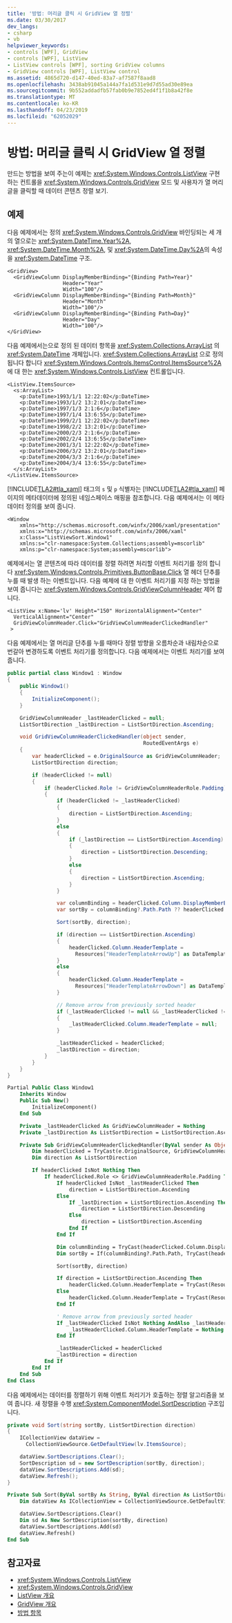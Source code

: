 ```yaml
---
title: '방법: 머리글 클릭 시 GridView 열 정렬'
ms.date: 03/30/2017
dev_langs:
- csharp
- vb
helpviewer_keywords:
- controls [WPF], GridView
- controls [WPF], ListView
- ListView controls [WPF], sorting GridView columns
- GridView controls [WPF], ListView control
ms.assetid: 4865d720-d147-40ed-83a7-af7587f8aad8
ms.openlocfilehash: 3438ab91045a144a7fa1d531e9d7d55ad30e89ea
ms.sourcegitcommit: 9b552addadfb57fab0b9e7852ed4f1f1b8a42f8e
ms.translationtype: MT
ms.contentlocale: ko-KR
ms.lasthandoff: 04/23/2019
ms.locfileid: "62052029"
---
```

# <a name="how-to-sort-a-gridview-column-when-a-header-is-clicked"></a>방법: 머리글 클릭 시 GridView 열 정렬

만드는 방법을 보여 주는이 예제는 <xref:System.Windows.Controls.ListView> 구현 하는 컨트롤을 <xref:System.Windows.Controls.GridView> 모드 및 사용자가 열 머리글을 클릭할 때 데이터 콘텐츠 정렬 보기.

## <a name="example"></a>예제

다음 예제에서는 정의 <xref:System.Windows.Controls.GridView> 바인딩되는 세 개의 열으로는 <xref:System.DateTime.Year%2A>, <xref:System.DateTime.Month%2A>, 및 <xref:System.DateTime.Day%2A>의 속성을 <xref:System.DateTime> 구조.

```xaml
<GridView>
  <GridViewColumn DisplayMemberBinding="{Binding Path=Year}"
                  Header="Year"
                  Width="100"/>
  <GridViewColumn DisplayMemberBinding="{Binding Path=Month}"
                  Header="Month"
                  Width="100"/>
  <GridViewColumn DisplayMemberBinding="{Binding Path=Day}"
                  Header="Day"
                  Width="100"/>
</GridView>
```

다음 예제에서는으로 정의 된 데이터 항목을 <xref:System.Collections.ArrayList> 의 <xref:System.DateTime> 개체입니다. <xref:System.Collections.ArrayList> 으로 정의 됩니다 합니다 <xref:System.Windows.Controls.ItemsControl.ItemsSource%2A> 에 대 한는 <xref:System.Windows.Controls.ListView> 컨트롤입니다.

```xaml
<ListView.ItemsSource>
  <s:ArrayList>
    <p:DateTime>1993/1/1 12:22:02</p:DateTime>
    <p:DateTime>1993/1/2 13:2:01</p:DateTime>
    <p:DateTime>1997/1/3 2:1:6</p:DateTime>
    <p:DateTime>1997/1/4 13:6:55</p:DateTime>
    <p:DateTime>1999/2/1 12:22:02</p:DateTime>
    <p:DateTime>1998/2/2 13:2:01</p:DateTime>
    <p:DateTime>2000/2/3 2:1:6</p:DateTime>
    <p:DateTime>2002/2/4 13:6:55</p:DateTime>
    <p:DateTime>2001/3/1 12:22:02</p:DateTime>
    <p:DateTime>2006/3/2 13:2:01</p:DateTime>
    <p:DateTime>2004/3/3 2:1:6</p:DateTime>
    <p:DateTime>2004/3/4 13:6:55</p:DateTime>
  </s:ArrayList>
</ListView.ItemsSource>
```

[!INCLUDE[TLA2#tla_xaml](../../../../includes/tla2sharptla-xaml-md.md)] 태그의 `s` 및 `p` 식별자는 [!INCLUDE[TLA2#tla_xaml](../../../../includes/tla2sharptla-xaml-md.md)] 페이지의 메타데이터에 정의된 네임스페이스 매핑을 참조합니다. 다음 예제에서는 이 메타데이터 정의를 보여 줍니다.

```xaml
<Window
    xmlns="http://schemas.microsoft.com/winfx/2006/xaml/presentation"
    xmlns:x="http://schemas.microsoft.com/winfx/2006/xaml"
    x:Class="ListViewSort.Window1"
    xmlns:s="clr-namespace:System.Collections;assembly=mscorlib"
    xmlns:p="clr-namespace:System;assembly=mscorlib">
```

예제에서는 열 콘텐츠에 따라 데이터를 정렬 하려면 처리할 이벤트 처리기를 정의 합니다 <xref:System.Windows.Controls.Primitives.ButtonBase.Click> 열 헤더 단추를 누를 때 발생 하는 이벤트입니다. 다음 예제에 대 한 이벤트 처리기를 지정 하는 방법을 보여 줍니다는 <xref:System.Windows.Controls.GridViewColumnHeader> 제어 합니다.

```xaml
<ListView x:Name='lv' Height="150" HorizontalAlignment="Center"
  VerticalAlignment="Center"
  GridViewColumnHeader.Click="GridViewColumnHeaderClickedHandler"
 >
```

다음 예제에서는 열 머리글 단추를 누를 때마다 정렬 방향을 오름차순과 내림차순으로 번갈아 변경하도록 이벤트 처리기를 정의합니다. 다음 예제에서는 이벤트 처리기를 보여 줍니다.

```csharp
public partial class Window1 : Window
{
    public Window1()
    {
        InitializeComponent();
    }

    GridViewColumnHeader _lastHeaderClicked = null;
    ListSortDirection _lastDirection = ListSortDirection.Ascending;

    void GridViewColumnHeaderClickedHandler(object sender,
                                            RoutedEventArgs e)
    {
        var headerClicked = e.OriginalSource as GridViewColumnHeader;
        ListSortDirection direction;

        if (headerClicked != null)
        {
            if (headerClicked.Role != GridViewColumnHeaderRole.Padding)
            {
                if (headerClicked != _lastHeaderClicked)
                {
                    direction = ListSortDirection.Ascending;
                }
                else
                {
                    if (_lastDirection == ListSortDirection.Ascending)
                    {
                        direction = ListSortDirection.Descending;
                    }
                    else
                    {
                        direction = ListSortDirection.Ascending;
                    }
                }

                var columnBinding = headerClicked.Column.DisplayMemberBinding as Binding;
                var sortBy = columnBinding?.Path.Path ?? headerClicked.Column.Header as string;

                Sort(sortBy, direction);

                if (direction == ListSortDirection.Ascending)
                {
                    headerClicked.Column.HeaderTemplate =
                      Resources["HeaderTemplateArrowUp"] as DataTemplate;
                }
                else
                {
                    headerClicked.Column.HeaderTemplate =
                      Resources["HeaderTemplateArrowDown"] as DataTemplate;
                }

                // Remove arrow from previously sorted header
                if (_lastHeaderClicked != null && _lastHeaderClicked != headerClicked)
                {
                    _lastHeaderClicked.Column.HeaderTemplate = null;
                }

                _lastHeaderClicked = headerClicked;
                _lastDirection = direction;
            }
        }
    }
}
```

```vb
Partial Public Class Window1
    Inherits Window
    Public Sub New()
        InitializeComponent()
    End Sub

    Private _lastHeaderClicked As GridViewColumnHeader = Nothing
    Private _lastDirection As ListSortDirection = ListSortDirection.Ascending

    Private Sub GridViewColumnHeaderClickedHandler(ByVal sender As Object, ByVal e As RoutedEventArgs)
        Dim headerClicked = TryCast(e.OriginalSource, GridViewColumnHeader)
        Dim direction As ListSortDirection

        If headerClicked IsNot Nothing Then
            If headerClicked.Role <> GridViewColumnHeaderRole.Padding Then
                If headerClicked IsNot _lastHeaderClicked Then
                    direction = ListSortDirection.Ascending
                Else
                    If _lastDirection = ListSortDirection.Ascending Then
                        direction = ListSortDirection.Descending
                    Else
                        direction = ListSortDirection.Ascending
                    End If
                End If

                Dim columnBinding = TryCast(headerClicked.Column.DisplayMemberBinding, Binding)
                Dim sortBy = If(columnBinding?.Path.Path, TryCast(headerClicked.Column.Header, String))

                Sort(sortBy, direction)

                If direction = ListSortDirection.Ascending Then
                    headerClicked.Column.HeaderTemplate = TryCast(Resources("HeaderTemplateArrowUp"), DataTemplate)
                Else
                    headerClicked.Column.HeaderTemplate = TryCast(Resources("HeaderTemplateArrowDown"), DataTemplate)
                End If

                ' Remove arrow from previously sorted header
                If _lastHeaderClicked IsNot Nothing AndAlso _lastHeaderClicked IsNot headerClicked Then
                    _lastHeaderClicked.Column.HeaderTemplate = Nothing
                End If

                _lastHeaderClicked = headerClicked
                _lastDirection = direction
            End If
        End If
    End Sub
End Class
```

다음 예제에서는 데이터를 정렬하기 위해 이벤트 처리기가 호출하는 정렬 알고리즘을 보여 줍니다. 새 정렬을 수행 <xref:System.ComponentModel.SortDescription> 구조입니다.

```csharp
private void Sort(string sortBy, ListSortDirection direction)
{
    ICollectionView dataView =
      CollectionViewSource.GetDefaultView(lv.ItemsSource);

    dataView.SortDescriptions.Clear();
    SortDescription sd = new SortDescription(sortBy, direction);
    dataView.SortDescriptions.Add(sd);
    dataView.Refresh();
}
```

```vb
Private Sub Sort(ByVal sortBy As String, ByVal direction As ListSortDirection)
    Dim dataView As ICollectionView = CollectionViewSource.GetDefaultView(lv.ItemsSource)

    dataView.SortDescriptions.Clear()
    Dim sd As New SortDescription(sortBy, direction)
    dataView.SortDescriptions.Add(sd)
    dataView.Refresh()
End Sub
```

## <a name="see-also"></a>참고자료

- <xref:System.Windows.Controls.ListView>
- <xref:System.Windows.Controls.GridView>
- [ListView 개요](listview-overview.md)
- [GridView 개요](gridview-overview.md)
- [방법 항목](listview-how-to-topics.md)
